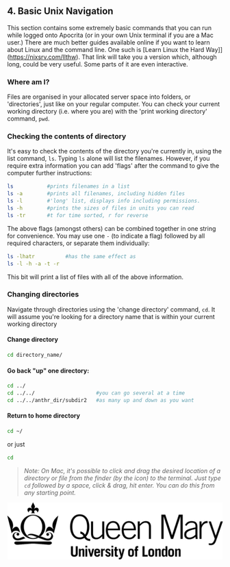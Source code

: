 ## 4. Basic Unix Navigation
This section contains some extremely basic commands that you can run while logged onto Apocrita (or in your own Unix terminal if you are a Mac user.) There are much better guides available online if you want to learn about Linux and the command line. One such is [Learn Linux the Hard Way]](https://nixsrv.com/llthw). That link will take you a version which, although long, could be very useful. Some parts of it are even interactive. 

### Where am I?
Files are organised in your allocated server space into folders, or 'directories', just like on your regular computer. You can check your current working directory (i.e. where you are) with the 'print working directory' command, `pwd`.

### Checking the contents of directory
It's easy to check the contents of the directory you're currently in, using the list command, `ls`. Typing `ls` alone will list the filenames. However, if you require extra information you can add 'flags' after the command to give the computer further instructions:

```bash
ls           #prints filenames in a list
ls -a        #prints all filenames, including hidden files
ls -l        #'long' list, displays info including permissions.
ls -h        #prints the sizes of files in units you can read
ls -tr       #t for time sorted, r for reverse
```

The above flags (amongst others) can be combined together in one string for convenience. You may use one `-` (to indicate a flag) followed by all required characters, or separate them individually:
    
```bash
ls -lhatr          #has the same effect as 
ls -l -h -a -t -r
```
    
This bit will print a list of files with all of the above information.

### Changing directories
Navigate through directories using the 'change directory' command, `cd`.  It will assume you're looking for a directory name that is within your current working directory

#### Change directory

```bash
cd directory_name/
```

#### Go back "up" one directory: 

```bash
cd ../
cd ../../                    #you can go several at a time
cd ../../anthr_dir/subdir2   #as many up and down as you want
```

#### Return to home directory

```bash
cd ~/
```
or just 
    
```bash
cd
```

>*Note: On Mac, it's possible to click and drag the desired location of a directory or file from the finder (by the icon) to the terminal. Just type `cd` followed by a space, click & drag, hit enter. You can do this from any starting point.*

![QMUL logo](./img/qmul_logo.png)